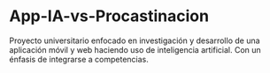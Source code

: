 # App-IA-vs-Procastinacion
Proyecto universitario enfocado en investigación y desarrollo de una aplicación móvil y web haciendo uso de inteligencia artificial. Con un énfasis de integrarse a competencias.
